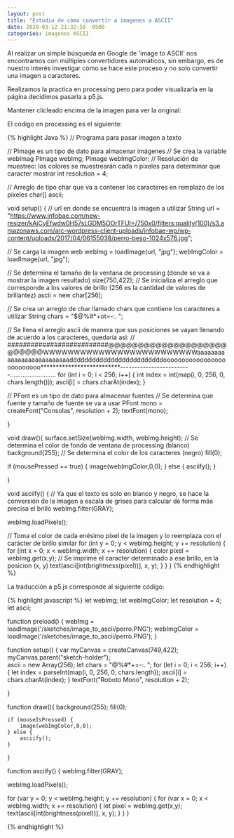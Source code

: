 ```yaml
---
layout: post
title: "Estudio de cómo convertir a imagenes a ASCII"
date: 2020-03-12 21:32:58 -0500
categories: imagenes ASCII
---
```


<script src="https://cdn.jsdelivr.net/npm/p5@1.0.0/lib/p5.js"></script>
<script src="/sketches/image_to_ascii/image_to_ascii.js"></script>

Al realizar un simple búsqueda en Google de 'image to ASCII' nos encontramos con múltiples convertidores automáticos, sin embargo, es de nuestro interés investigar cómo se hace este proceso y no solo convertir una imagen a caracteres.

Realizamos la practica en processing pero para poder visualizarla en la página decidimos pasarla a p5.js.


<div id="sketch-holder">
Mantener clicleado encima de la imagen para ver la original:
      <!-- Our sketch will go here! -->
</div>

El código en processing es el siguiente:

{% highlight Java %}
// Programa para pasar imagen a texto

// PImage es un tipo de dato para almacenar imágenes
// Se crea la variable webImag
PImage webImg;
PImage webImgColor;
// Resolución de muestreo: los colores se muestrearán cada n pixeles para determinar que caracter mostrar
int resolution = 4;
 
// Arreglo de tipo char que va a contener los caracteres en remplazo de los pixeles
char[] ascii;
 
void setup() {
  // url en donde se encuentra la imagen a utilizar
  String url = "https://www.infobae.com/new-resizer/kAjCyEfwdw0H57sLGDM5OOrTFUI=/750x0/filters:quality(100)/s3.amazonaws.com/arc-wordpress-client-uploads/infobae-wp/wp-content/uploads/2017/04/06155038/perro-beso-1024x576.jpg";
  
  // Se carga la imagen web
  webImg = loadImage(url, "jpg");
  webImgColor = loadImage(url, "jpg");
  
  // Se determina el tamaño de la ventana de processing (donde se va a mostrar la imagen resultado)
  size(750,422);
  // Se inicializa el arreglo que corresponde a los valores de brillo (256 es la cantidad de valores de brillantez)
  ascii = new char[256];
  
  // Se crea un arreglo de char llamado chars que contiene los caracteres a utilizar
  String chars = "$@%#*+ot=-:. ";
  
  // Se llena el arreglo ascii de manera que sus posiciones se vayan llenando de acuerdo a los caracteres, quedaría asi:
  // ##########################@@@@@@@@@@@@@@@@@@@@@@@@@@WWWWWWWWWWWWWWWWWWWWWWWWWaaaaaaaaaaaaaaaaaaaaaaaaaadddddddddddddddddddddddddoooooooooooooooooooooooooo**************************-------------------------..........................
  for (int i = 0; i < 256; i++) {
    int index = int(map(i, 0, 256, 0, chars.length()));
    ascii[i] = chars.charAt(index);
  }
  
  // PFont es un tipo de dato para almacenar fuentes
  // Se determina que fuente y tamaño de fuente se va a usar
  PFont mono = createFont("Consolas", resolution + 2);
  textFont(mono); 
  
}

void draw(){
  surface.setSize(webImg.width, webImg.height);
  // Se determina el color de fondo de ventana de processing (blanco)
  background(255);
  // Se determina el color de los caracteres (negro)
  fill(0);
  
  if (mousePressed == true) {
    image(webImgColor,0,0);
  } else {
    asciify();
  }

}

 
void asciify() {
  // Ya que el texto es solo en blanco y negro, se hace la conversión de la imagen a escala de grises para calcular de forma más precisa el brillo
  webImg.filter(GRAY);
  
  webImg.loadPixels();
   
  // Toma el color de cada enésimo píxel de la imagen y lo reemplaza con el carácter de brillo similar
  for (int y = 0; y < webImg.height; y += resolution) {
    for (int x = 0; x < webImg.width; x += resolution) {
      color pixel = webImg.get(x,y);
      // Se imprime el caracter determinado a ese brillo, en la posicion (x, y)
      text(ascii[int(brightness(pixel))], x, y);
    }
  }
}
{% endhighlight %}


La traducción a p5.js corresponde al siguiente código:

{% highlight javascript %}
let webImg;
let webImgColor;
let resolution = 4;
let ascii;

function preload() {
    webImg = loadImage('/sketches/image_to_ascii/perro.PNG');
    webImgColor = loadImage('/sketches/image_to_ascii/perro.PNG');
}

function setup() {
    var myCanvas = createCanvas(749,422); 
    myCanvas.parent("sketch-holder");   
    ascii = new Array(256);
    let chars = "@%#*+=-:. ";
    for (let i = 0; i < 256; i++) {
        let index = parseInt(map(i, 0, 256, 0, chars.length));
        ascii[i] = chars.charAt(index);
    }
    textFont("Roboto Mono", resolution + 2); 
    
}

function draw(){
    background(255);
    fill(0);

    if (mouseIsPressed) {
        image(webImgColor,0,0);
    } else {
        asciify();
    }

}

function asciify() {
  webImg.filter(GRAY);
  
  webImg.loadPixels();
   
  for (var y = 0; y < webImg.height; y += resolution) {
    for (var x = 0; x < webImg.width; x += resolution) {
        let pixel = webImg.get(x,y);
        text(ascii[int(brightness(pixel))], x, y);
    }
  }
}

{% endhighlight %}


